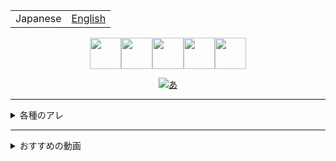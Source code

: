 <table>
  <tbody>
    <tr>
      <td>
        <span>Japanese</span>
      </td>
      <td>
        <a href="https://github.com/eggplants/eggplants/blob/master/README_en.md">English</span>
      </td>
    </tr>
  </tbody>
</table>

<div style="text-align: center;">
  <a href="https://www.u.tsukuba.ac.jp/~s1811528/">
    <img
         src="https://cgi.u.tsukuba.ac.jp/~s1811528/opac/img/selfiebrink.gif" width="50"
    /><img
         src="https://2.bp.blogspot.com/-DI48KC7LlTE/UO1ioW2x7wI/AAAAAAAAKh0/wpJskRJ3WJw/s1600/small_flower_green.png" width="50"
    /><img
         src="https://cgi.u.tsukuba.ac.jp/~s1811528/opac/img/selfiebrink.gif" width="50"
    /><img
         src="https://2.bp.blogspot.com/-DI48KC7LlTE/UO1ioW2x7wI/AAAAAAAAKh0/wpJskRJ3WJw/s1600/small_flower_green.png" width="50"
    /><img
         src="https://cgi.u.tsukuba.ac.jp/~s1811528/opac/img/selfiebrink.gif" width="50"
    />
  
  ![あ](https://github-readme-stats.vercel.app/api?username=eggplants&show_icons=true&theme=cobalt)
</a></div>

---

<details>
  <summary>各種のアレ</summary>

- Atcoder: [@eggplants](https://atcoder.jp/users/eggplants)
- Connpass: [@egpl0](https://connpass.com/user/egpl0)
- Doorkeeper: [haruna](https://www.doorkeeper.jp/users/xtpf8edosjnkj9v41rcymf3bbwr8ol)
- Gist: [@eggplants](https://gist.github.com/eggplants)
- Greasy Fork: [@eggplants](https://greasyfork.org/en/users/671442-eggplants)
- Jstris [@egg_planter0](https://jstris.jezevec10.com/u/egg_planter0)
- Keybase: [@egpl0](https://keybase.io/egpl0)
- Paiza: [しっとり 袋ドーナツ 冷凍 サクサク](https://paiza.jp/challenges/glicko_rating_share/Rhzq59TWX8uIwiPelPbv8JjaB9AC4kA9z2Wq7nWQwTk?972200151)
- Qiita: [@eggplants](https://qiita.com/eggplants)
- SoundCloud: [@egpl0](https://soundcloud.com/f-0q)
- Steam: [@egpl0](https://steamcommunity.com/id/egpl0)
- Togetter: [@egpl0](https://togetter.com/id/egpl0)
- Twitter(サブ): [@egpl0_sh_2](https://twitter.com/egpl0_sh_2)
- Twitter(凍結): [@egpl0_sh](https://twitter.com/egpl0_sh)
- Twitter: [@egpl0](https://twitter.com/egpl0)

</details>

---

<details>
  <summary>おすすめの動画</summary>

- 【初配信！】むぎたまキャットファイトラジオ 第１回【にじさんじ】【ナン】

[![尊い](https://i.ytimg.com/vi/2CKQrXLwQ6s/hqdefault.jpg)](http://youtu.be/2CKQrXLwQ6s)

</details>
